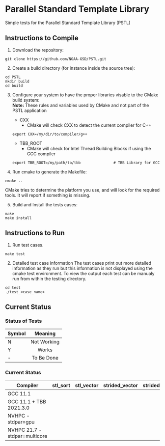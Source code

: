# Parallel Standard Template Library 
Simple tests for the Parallel Standard Template Library (PSTL)

## Instructions to Compile

1. Download the repository:
```console
git clone https://github.com/NOAA-GSD/PSTL.git
```

2. Create a build directory (for instance inside the source tree): 
```console
cd PSTL
mkdir build
cd build
```

3. Configure your system to have the proper libraries visable to the CMake build system:  
**Note:** These rules and variables used by CMake and not part of the PSTL application
    - CXX 
        - CMake will check CXX to detect the current compiler for C++
    ```console
	export CXX=/my/dir/to/compiler/g++
	```
	- TBB_ROOT 
	    - CMake will check for Intel Thread Building Blocks if using the GCC compiler
	```console 
    export TBB_ROOT=/my/path/to/tbb               # TBB Library for GCC
    ```


4. Run cmake to generate the Makefile:
```console
cmake ..
```
CMake tries to determine the platform you use, and will look for the required tools. It will report if something is missing.


5. Build and Install the tests cases:
```console
make 
make install
```


## Instructions to Run

1. Run test cases.
```console
make test
```

2. Detailed test case information
The test cases print out more detailed information as they run but this information is not displayed using the 
cmake test environment.  To view the output each test can be manualy run from within the testing directory.
```console
cd test
./test_<case_name>
```

## Current Status

### Status of Tests
| Symbol | Meaning        |
| ------ |:--------------:|
| N      | Not Working    |
| Y      | Works          |
| -      | To Be Done     |

### Current Status
| Compiler      |     stl_sort     |    stl_vector      |  strided_vector  | strided_stride  |
| ------------- |:----------------:|:------------------:|:----------------:|:---------------:|
| GCC 11.1      |
| GCC 11.1 + TBB 2021.3.0 |    
| NVHPC -stdpar=gpu      |
| NVHPC 21.7 -stdpar=multicore  |





